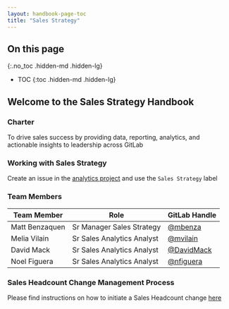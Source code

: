 ```yaml
---
layout: handbook-page-toc
title: "Sales Strategy"
---
```


## On this page
{:.no_toc .hidden-md .hidden-lg}

- TOC
{:toc .hidden-md .hidden-lg}

## Welcome to the Sales Strategy Handbook

### Charter

To drive sales success by providing data, reporting, analytics, and actionable insights to leadership across GitLab

### Working with Sales Strategy

Create an issue in the [analytics project](https://gitlab.com/gitlab-com/sales-team/field-operations/analytics/issues) and use the `Sales Strategy` label

### Team Members

| Team Member | Role | GitLab Handle |
| ------ | ------ | ------ | 
| Matt Benzaquen | Sr Manager Sales Strategy | [@mbenza](https://gitlab.com/mbenza) | 
| Melia Vilain | Sr Sales Analytics Analyst | [@mvilain](https://gitlab.com/mvilain) |
| David Mack | Sr Sales Analytics Analyst | [@DavidMack](https://gitlab.com/DavidMack) |
| Noel Figuera | Sr Sales Analytics Analyst | [@nfiguera](https://gitlab.com/nfiguera)  |

### Sales Headcount Change Management Process

Please find instructions on how to initiate a Sales Headcount change [here](https://about.gitlab.com/handbook/sales/field-operations/sales-strategy/sales-headcount)
